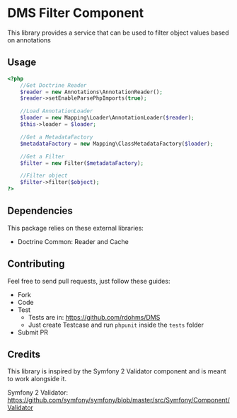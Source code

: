 # DMS Filter Component

This library provides a service that can be used to filter object values based on annotations

## Usage

```php
<?php
    //Get Doctrine Reader
    $reader = new Annotations\AnnotationReader();
    $reader->setEnableParsePhpImports(true);

    //Load AnnotationLoader
    $loader = new Mapping\Loader\AnnotationLoader($reader);
    $this->loader = $loader;

    //Get a MetadataFactory
    $metadataFactory = new Mapping\ClassMetadataFactory($loader);

    //Get a Filter
    $filter = new Filter($metadataFactory);

    //Filter object
    $filter->filter($object);
?>
```

## Dependencies

This package relies on these external libraries:

* Doctrine Common: Reader and Cache

## Contributing

Feel free to send pull requests, just follow these guides:

* Fork
* Code
* Test
    * Tests are in: https://github.com/rdohms/DMS
    * Just create Testcase and run `phpunit` inside the `tests` folder
* Submit PR

## Credits

This library is inspired by the Symfony 2 Validator component and is meant to work alongside it. 

Symfony 2 Validator: https://github.com/symfony/symfony/blob/master/src/Symfony/Component/Validator